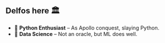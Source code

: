 ## Delfos here 🏛️

- 🐍 **Python Enthusiast** – As Apollo conquest, slaying Python.
- 🔮 **Data Science** – Not an oracle, but ML does well.






